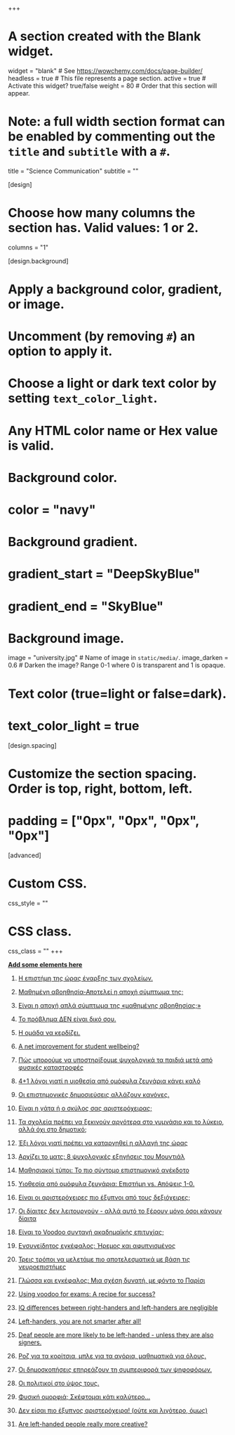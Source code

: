 +++
# A section created with the Blank widget.
widget = "blank"  # See https://wowchemy.com/docs/page-builder/
headless = true  # This file represents a page section.
active = true  # Activate this widget? true/false
weight = 80  # Order that this section will appear.

# Note: a full width section format can be enabled by commenting out the `title` and `subtitle` with a `#`.
title = "Science Communication"
subtitle = ""

[design]
  # Choose how many columns the section has. Valid values: 1 or 2.
  columns = "1"

[design.background]
  # Apply a background color, gradient, or image.
  #   Uncomment (by removing `#`) an option to apply it.
  #   Choose a light or dark text color by setting `text_color_light`.
  #   Any HTML color name or Hex value is valid.

  # Background color.
  # color = "navy"
  
  # Background gradient.
  # gradient_start = "DeepSkyBlue"
  # gradient_end = "SkyBlue"
  
  # Background image.
   image = "university.jpg"  # Name of image in `static/media/`.
   image_darken = 0.6  # Darken the image? Range 0-1 where 0 is transparent and 1 is opaque.

  # Text color (true=light or false=dark).
  # text_color_light = true

[design.spacing]
  # Customize the section spacing. Order is top, right, bottom, left.
  # padding = ["0px", "0px", "0px", "0px"]

[advanced]
 # Custom CSS. 
 css_style = ""
 
 # CSS class.
 css_class = ""
+++

[**Add some elements here**](https://wowchemy.com/docs/writing-markdown-latex/)

1.	[Η επιστήμη της ώρας έναρξης των σχολείων.](https://www.tanea.gr/print/2018/09/21/opinions/i-epistimi-tis-oras-enarksis-ton-sxoleion/)

2.	[Μαθημένη αβοηθησία-Αποτελεί η αποχή σύμπτωμα της;](http://booksjournal.gr/component/k2/item/1715-%CF%84%CE%B5%CF%8D%CF%87%CE%BF%CF%82-62)

3.	[Είναι η αποχή απλά σύμπτωμα της «μαθημένης αβοηθησίας;»](https://www.protagon.gr/apopseis/editorial/apoxi-einai-apla-sybtwma-tis-mathimenis-avoithisias-43142000000)

4.	[Το πρόβλημα ΔΕΝ είναι δικό σου.](https://www.protagon.gr/apopseis/ideas/to-provlima-den-einai-diko-sou-28275000000#!)

5.	[Η ομάδα να κερδίζει.](https://www.protagon.gr/apopseis/ideas/i-omada-na-kerdizei-26635000000#!)

6.	[A net improvement for student wellbeing?](https://www.patapiatzotzoli.com/wp-content/uploads/2016/04/A-net-improvement-for-student-wellbeing-2.pdf)

7.	[Πώς μπορούμε να υποστηρίξουμε ψυχολογικά τα παιδιά μετά από φυσικές καταστροφές](https://www.athensvoice.gr/life/health/463221_pos-mporoyme-na-ypostirixoyme-psyhologika-ta-paidia-meta-apo-fysikes-katastrofes)

8.	[ 4+1 λόγοι γιατί η υιοθεσία από ομόφυλα ζευγάρια κάνει καλό](https://www.athensvoice.gr/politics/436283_4-1-logoi-poy-i-yiothesia-apo-omofyla-zeygaria-kanei-kalo)

9.	[Οι επιστημονικές δημοσιεύσεις αλλάζουν κανόνες.](https://www.athensvoice.gr/world/434339_oi-epistimonikes-dimosieyseis-allazoyn-kanones)

10.	[Είναι η γάτα ή ο σκύλος σας αριστερόχειρας;](https://a8inea.com/ine-i-gata-i-o-skylos-sas-aristerochiras/)

11.	[Τα σχολεία πρέπει να ξεκινούν αργότερα στο γυμνάσιο και το λύκειο, αλλά όχι στο δημοτικό;](https://a8inea.com/ta-scholia-prepi-na-xekinoun-argotera-sto-gymnasio-ke-to-lykio-alla-ochi-sto-dimotiko/)

12.	[Έξι λόγοι γιατί πρέπει να καταργηθεί η αλλαγή της ώρας](https://a8inea.com/6-logi-giati-prepi-na-katargithi-i-allagi-tis-oras/)

13.	[Αρχίζει το ματς: 8 ψυχολογικές εξηγήσεις του Μουντιάλ](https://a8inea.com/archizi-to-mats-8-psychologikes-exigisis-tou-mountial/)

14.	[Μαθησιακοί τύποι: Το πιο σύντομο επιστημονικό ανέκδοτο](https://a8inea.com/mathisiaki-typi-to-pio-syntomo-epistimoniko-anekdoto/)

15.	[Υιοθεσία από ομόφυλα ζευγάρια: Επιστήμη vs. Απόψεις 1-0.](https://a8inea.com/yiothesia-apo-omofyla-zevgaria/)

16.	[Είναι οι αριστερόχειρες πιο έξυπνοι από τους δεξιόχειρες;](https://a8inea.com/mythos-i-diafores-noimosynis-anamesa-se-dexiochires-aristerochires/)

17.	[Οι δίαιτες δεν λειτουργούν - αλλά αυτό το ξέρουν μόνο όσοι κάνουν δίαιτα](https://a8inea.com/i-dietes-den-litourgoun-alla-afto-to-xeroun-mono-osi-kanoun-dieta/)

18.	[Είναι το Voodoo συνταγή ακαδημαϊκής επιτυχίας; ](https://a8inea.com/ine-to-voodoo-syntagi-akadimaikis-epitychias/)

19.	[Ενσυνείδητος εγκέφαλος: Ήρεμος και αφυπνισμένος](https://a8inea.com/ensyniditos-egkefalos-iremos-afypnismenos/)

20.	[Τρεις τρόποι να μελετάμε πιο αποτελεσματικά με βάση τις νευροεπιστήμες](https://a8inea.com/3-tropi-na-meletame-pio-apotelesmatika-me-vasi-tis-nevroepistimes/)

21.	[Γλώσσα και εγκέφαλος: Μια σχέση δυνατή, με φόντο το Παρίσι](https://a8inea.com/glossa-egkefalos-mia-schesi-dynati-me-fonto-to-parisi/)

22.	[Using voodoo for exams: A recipe for success?](https://issuu.com/thelookingglass/docs/thelookingglassiss2)

23.	[IQ differences between right-handers and left-handers are negligible](https://atlasofscience.org/iq-differences-between-right-handers-and-left-handers-are-negligible/)

24.	[Left-handers, you are not smarter after all!](https://atlasofscience.org/left-handers-you-are/)

25.	[Deaf people are more likely to be left-handed - unless they are also signers.](https://atlasofscience.org/deaf-people-are-more-likely-to-be-left-handed-unless-they-are-also-signers/)

26.	[Ροζ για τα κορίτσια, μπλε για τα αγόρια, μαθηματικά για όλους.](https://www.athensvoice.gr/politics/361611_roz-gia-ta-koritsia-mple-gia-ta-agoria-mathimatika-gia-oloys)

27.	[Οι δημοσκοπήσεις επηρεάζουν τη συμπεριφορά των ψηφοφόρων.](https://www.athensvoice.gr/politics/108595_oi-dimoskopiseis-epireazoyn-ti-symperifora-ton-psifoforon)

28.	[Οι πολιτικοί στο ύψος τους.](https://www.protagon.gr/themata/technology-science/oi-politikoi-sto-ypsos-tous-43003000000)

29.	[Φυσική ομορφιά; Σκέφτομαι κάτι καλύτερο...](https://www.protagon.gr/apopseis/ideas/fysiki-omorfia-skeftomai-kati-kalytero-40340000000)

30.	[Δεν είσαι πιο έξυπνος αριστερόχειρα! (ούτε και λιγότερο, όμως)](https://scinews.eu/ta-nea-tis-epistimis/710-den-eisai-pio-eksypnos-aristeroxeira-oyte-kai-ligotero-omos)

31.	[Are left-handed people really more creative?](https://lighthouse.mq.edu.au/article/please-explain/april-2019/are-left-handed-people-really-more-creative)
